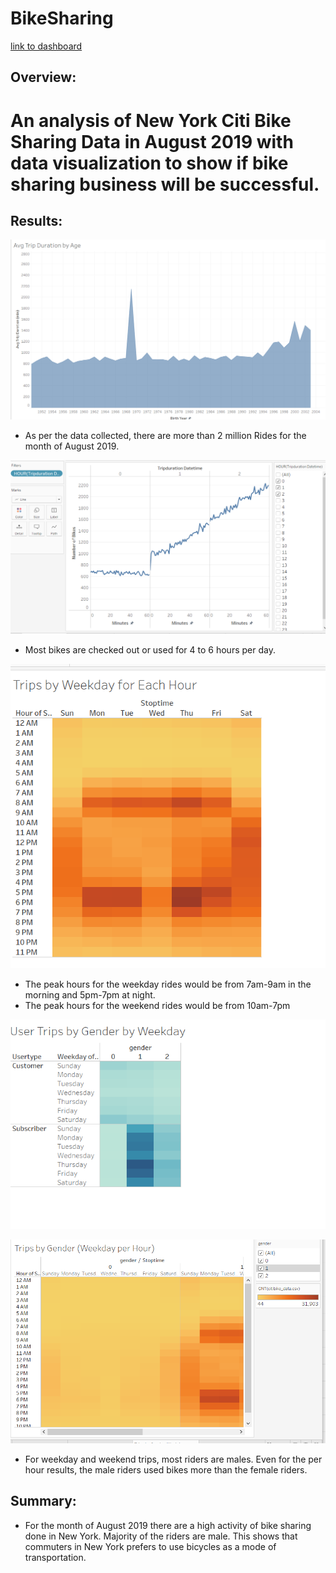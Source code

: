 # BikeSharing

[link to dashboard](https://public.tableau.com/app/profile/kimberly.mangonon/viz/NYCBikeSharingAnalysis_16314180792960/Deliverable3Story?publish=yes)

## Overview:
  # An analysis of New York Citi Bike Sharing Data in August 2019 with data visualization to show if bike sharing business will be successful.
  
 


## Results:

![Average Trip Duration by Age](https://github.com/kimango/BikeSharing/blob/main/Average.PNG)
 * As per the data collected, there are more than 2 million Rides for the month of August 2019.

![Checkout time duration all users](https://github.com/kimango/BikeSharing/blob/main/Checkout%20time%20duration%20all%20users.PNG)
  * Most bikes are checked out or used for 4 to 6 hours per day. 

![Trips By Weekday per Hour](https://github.com/kimango/BikeSharing/blob/main/trips%20heatmap%20by%20hour.PNG)
  * The peak hours for the weekday rides would be from 7am-9am in the morning and 5pm-7pm at night. 
  * The peak hours for the weekend rides would be from 10am-7pm
  
![User Trips by Gender by Weekday](https://github.com/kimango/BikeSharing/blob/main/heatmap%20by%20gender%20for%20each%20week.PNG)

![User Trips by Gender by Weekday per Hour](https://github.com/kimango/BikeSharing/blob/main/Trips%20by%20Gender%20heatmap.PNG)
  * For weekday and weekend trips, most riders are males. Even for the per hour results, the male riders used bikes more than the female riders.  


## Summary:
  * For the month of August 2019 there are a high activity of bike sharing done in New York. Majority of the riders are male. This shows that commuters in New York prefers to use bicycles as a mode of transportation. 
